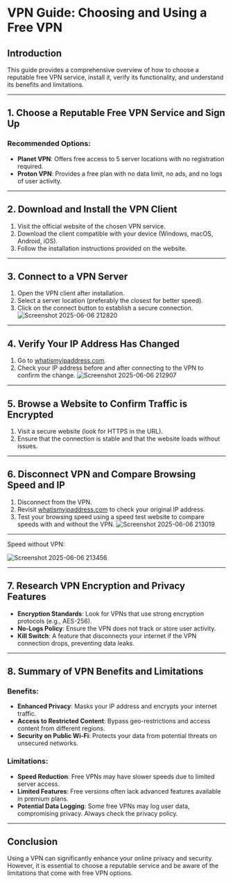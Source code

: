 # VPN Guide: Choosing and Using a Free VPN

## Introduction

This guide provides a comprehensive overview of how to choose a reputable free VPN service, install it, verify its functionality, and understand its benefits and limitations.

---

## 1. Choose a Reputable Free VPN Service and Sign Up

### Recommended Options:
- **Planet VPN**: Offers free access to 5 server locations with no registration required.
- **Proton VPN**: Provides a free plan with no data limit, no ads, and no logs of user activity.

---

## 2. Download and Install the VPN Client

1. Visit the official website of the chosen VPN service.
2. Download the client compatible with your device (Windows, macOS, Android, iOS).
3. Follow the installation instructions provided on the website.

---

## 3. Connect to a VPN Server

1. Open the VPN client after installation.
2. Select a server location (preferably the closest for better speed).
3. Click on the connect button to establish a secure connection.
![Screenshot 2025-06-06 212820](https://github.com/user-attachments/assets/cdaa3c68-77da-47c4-bc2b-c4f3a074f79b)

---

## 4. Verify Your IP Address Has Changed

1. Go to [whatismyipaddress.com](https://whatismyipaddress.com).
2. Check your IP address before and after connecting to the VPN to confirm the change.
![Screenshot 2025-06-06 212907](https://github.com/user-attachments/assets/df740758-15f5-4de3-9a6c-5b13efb747d5)

---

## 5. Browse a Website to Confirm Traffic is Encrypted

1. Visit a secure website (look for HTTPS in the URL).
2. Ensure that the connection is stable and that the website loads without issues.

---

## 6. Disconnect VPN and Compare Browsing Speed and IP

1. Disconnect from the VPN.
2. Revisit [whatismyipaddress.com](https://whatismyipaddress.com) to check your original IP address.
3. Test your browsing speed using a speed test website to compare speeds with and without the VPN.
![Screenshot 2025-06-06 213019](https://github.com/user-attachments/assets/87c64ddf-4c5f-4f6f-be79-b7febe36251a)
---
Speed without VPN:

![Screenshot 2025-06-06 213456](https://github.com/user-attachments/assets/365c6591-4092-496c-a231-7a448afd0bc8)

---

## 7. Research VPN Encryption and Privacy Features

- **Encryption Standards**: Look for VPNs that use strong encryption protocols (e.g., AES-256).
- **No-Logs Policy**: Ensure the VPN does not track or store user activity.
- **Kill Switch**: A feature that disconnects your internet if the VPN connection drops, preventing data leaks.

---

## 8. Summary of VPN Benefits and Limitations

### Benefits:
- **Enhanced Privacy**: Masks your IP address and encrypts your internet traffic.
- **Access to Restricted Content**: Bypass geo-restrictions and access content from different regions.
- **Security on Public Wi-Fi**: Protects your data from potential threats on unsecured networks.

### Limitations:
- **Speed Reduction**: Free VPNs may have slower speeds due to limited server access.
- **Limited Features**: Free versions often lack advanced features available in premium plans.
- **Potential Data Logging**: Some free VPNs may log user data, compromising privacy. Always check the privacy policy.

---

## Conclusion

Using a VPN can significantly enhance your online privacy and security. However, it is essential to choose a reputable service and be aware of the limitations that come with free VPN options.
